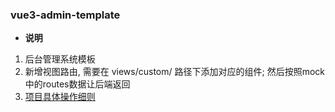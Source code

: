 ### vue3-admin-template

- **说明**
1. 后台管理系统模板
2. 新增视图路由, 需要在 views/custom/ 路径下添加对应的组件; 然后按照mock中的routes数据让后端返回
3. [项目具体操作细则](./Usage.md)